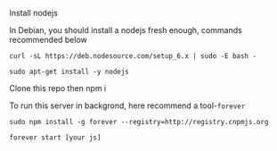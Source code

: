 Install nodejs 

In Debian, you should install a nodejs fresh enough, commands recommended below

  `curl -sL https://deb.nodesource.com/setup_6.x | sudo -E bash -`

  `sudo apt-get install -y nodejs`


Clone this repo then npm i 

To run this server in backgrond, here recommend a tool-`forever`

 `sudo npm install -g forever --registry=http://registry.cnpmjs.org`
 
 `forever start [your js]`
